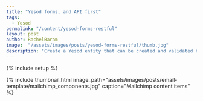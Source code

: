 ```yaml
---
title: "Yesod forms, and API first"
tags:
  - Yesod
permalink: "/content/yesod-forms-restful"
layout: post
author: RachelBaram
image:  "/assets/images/posts/yesod-forms-restful/thumb.jpg"
description: "Create a Yesod entity that can be created and validated by forms and RESTful using the same validations handlers."
---
```


{% include setup %}


<!-- more -->

{% include thumbnail.html image_path="assets/images/posts/email-template/mailchimp_components.jpg" caption="Mailchimp content items" %}

